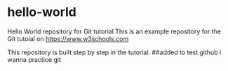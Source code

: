 # hello-world
Hello World repository for Git tutorial
This is an example repository for the Git tutoial on https://www.w3schools.com

This repository is built step by step in the tutorial.
##added to test github
i wanna practice git

